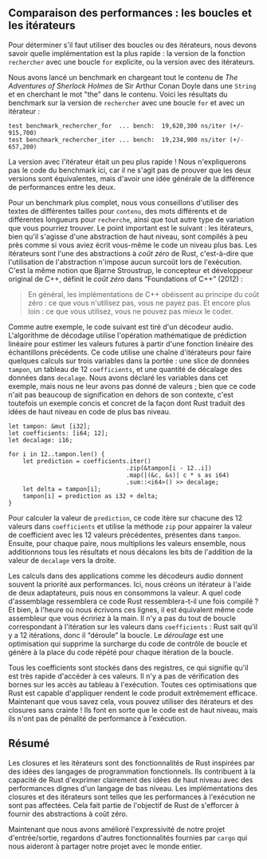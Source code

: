 <!--
## Comparing Performance: Loops vs. Iterators
-->

## Comparaison des performances : les boucles et les itérateurs

<!--
To determine whether to use loops or iterators, you need to know which
implementation is faster: the version of the `search` function with an explicit
`for` loop or the version with iterators.
-->

Pour déterminer s'il faut utiliser des boucles ou des itérateurs, nous devons
savoir quelle implémentation est la plus rapide : la version de la fonction
`rechercher` avec une boucle `for` explicite, ou la version avec des
itérateurs.

<!--
We ran a benchmark by loading the entire contents of *The Adventures of
Sherlock Holmes* by Sir Arthur Conan Doyle into a `String` and looking for the
word *the* in the contents. Here are the results of the benchmark on the
version of `search` using the `for` loop and the version using iterators:
-->

Nous avons lancé un benchmark en chargeant tout le contenu de *The Adventures
of Sherlock Holmes* de Sir Arthur Conan Doyle dans une `String` et en cherchant
le mot "the" dans le contenu. Voici les résultats du benchmark sur la version
de `rechercher` avec une boucle `for` et avec un itérateur :

<!--
```text
test bench_search_for  ... bench:  19,620,300 ns/iter (+/- 915,700)
test bench_search_iter ... bench:  19,234,900 ns/iter (+/- 657,200)
```
-->

```text
test benchmark_rechercher_for  ... bench:  19,620,300 ns/iter (+/- 915,700)
test benchmark_rechercher_iter ... bench:  19,234,900 ns/iter (+/- 657,200)
```

<!--
The iterator version was slightly faster! We won’t explain the benchmark code
here, because the point is not to prove that the two versions are equivalent
but to get a general sense of how these two implementations compare
performance-wise.
-->

La version avec l'itérateur était un peu plus rapide ! Nous n'expliquerons pas
le code du benchmark ici, car il ne s'agit pas de prouver que les deux versions
sont équivalentes, mais d'avoir une idée générale de la différence de
performances entre les deux.

<!--
For a more comprehensive benchmark, you should check using various texts of
various sizes as the `contents`, different words and words of different lengths
as the `query`, and all kinds of other variations. The point is this:
iterators, although a high-level abstraction, get compiled down to roughly the
same code as if you’d written the lower-level code yourself. Iterators are one
of Rust’s *zero-cost abstractions*, by which we mean using the abstraction
imposes no additional runtime overhead. This is analogous to how Bjarne
Stroustrup, the original designer and implementor of C++, defines
*zero-overhead* in “Foundations of C++” (2012):
-->

Pour un benchmark plus complet, nous vous conseillons d'utiliser des textes de
différentes tailles pour `contenu`, des mots différents et de différentes
longueurs pour `recherche`, ainsi que tout autre type de variation que vous
pourriez trouver. Le point important est le suivant : les itérateurs, bien qu'il
s'agisse d'une abstraction de haut niveau, sont compilés à peu près comme si
vous aviez écrit vous-même le code un niveau plus bas. Les itérateurs sont l'une
des abstractions à *coût zéro* de Rust, c'est-à-dire que l'utilisation de
l'abstraction n'impose aucun surcoût lors de l'exécution. C'est la même notion
que Bjarne Stroustrup, le concepteur et développeur original de C++, définit le
*coût zéro* dans “Foundations of C++” (2012) :

<!--
> In general, C++ implementations obey the zero-overhead principle: What you
> don’t use, you don’t pay for. And further: What you do use, you couldn’t hand
> code any better.
-->

> En général, les implémentations de C++ obéissent au principe du coût zéro :
> ce que vous n'utilisez pas, vous ne payez pas. Et encore plus loin : ce que
> vous utilisez, vous ne pouvez pas mieux le coder.

<!--
As another example, the following code is taken from an audio decoder. The
decoding algorithm uses the linear prediction mathematical operation to
estimate future values based on a linear function of the previous samples. This
code uses an iterator chain to do some math on three variables in scope: a
`buffer` slice of data, an array of 12 `coefficients`, and an amount by which
to shift data in `qlp_shift`. We’ve declared the variables within this example
but not given them any values; although this code doesn’t have much meaning
outside of its context, it’s still a concise, real-world example of how Rust
translates high-level ideas to low-level code.
-->

Comme autre exemple, le code suivant est tiré d'un décodeur audio. L'algorithme
de décodage utilise l'opération mathématique de prédiction linéaire pour
estimer les valeurs futures à partir d'une fonction linéaire des échantillons
précédents. Ce code utilise une chaîne d'itérateurs pour faire quelques calculs
sur trois variables dans la portée : une slice de données `tampon`, un tableau
de 12 `coefficients`, et une quantité de décalage des données dans `decalage`.
Nous avons déclaré les variables dans cet exemple, mais nous ne leur avons pas
donné de valeurs ; bien que ce code n'ait pas beaucoup de signification en
dehors de son contexte, c'est toutefois un exemple concis et concret de la façon
dont Rust traduit des idées de haut niveau en code de plus bas niveau.

<!--
```rust,ignore
let buffer: &mut [i32];
let coefficients: [i64; 12];
let qlp_shift: i16;

for i in 12..buffer.len() {
    let prediction = coefficients.iter()
                                 .zip(&buffer[i - 12..i])
                                 .map(|(&c, &s)| c * s as i64)
                                 .sum::<i64>() >> qlp_shift;
    let delta = buffer[i];
    buffer[i] = prediction as i32 + delta;
}
```
-->

```rust,ignore
let tampon: &mut [i32];
let coefficients: [i64; 12];
let decalage: i16;

for i in 12..tampon.len() {
    let prediction = coefficients.iter()
                                 .zip(&tampon[i - 12..i])
                                 .map(|(&c, &s)| c * s as i64)
                                 .sum::<i64>() >> decalage;
    let delta = tampon[i];
    tampon[i] = prediction as i32 + delta;
}
```

<!--
To calculate the value of `prediction`, this code iterates through each of the
12 values in `coefficients` and uses the `zip` method to pair the coefficient
values with the previous 12 values in `buffer`. Then, for each pair, we
multiply the values together, sum all the results, and shift the bits in the
sum `qlp_shift` bits to the right.
-->

Pour calculer la valeur de `prediction`, ce code itère sur chacune des 12
valeurs dans `coefficients` et utilise la méthode `zip` pour appairer la
valeur de coefficient avec les 12 valeurs précédentes, présentes dans `tampon`.
Ensuite, pour chaque paire, nous multiplions les valeurs ensemble, nous
additionnons tous les résultats et nous décalons les bits de l'addition de la
valeur de `decalage` vers la droite.

<!--
Calculations in applications like audio decoders often prioritize performance
most highly. Here, we’re creating an iterator, using two adaptors, and then
consuming the value. What assembly code would this Rust code compile to? Well,
as of this writing, it compiles down to the same assembly you’d write by hand.
There’s no loop at all corresponding to the iteration over the values in
`coefficients`: Rust knows that there are 12 iterations, so it “unrolls” the
loop. *Unrolling* is an optimization that removes the overhead of the loop
controlling code and instead generates repetitive code for each iteration of
the loop.
-->

Les calculs dans des applications comme les décodeurs audio donnent souvent la
priorité aux performances. Ici, nous créons un itérateur à l'aide de deux
adaptateurs, puis nous en consommons la valeur. A quel code d'assemblage
ressemblera ce code Rust ressemblera-t-il une fois compilé ? Et bien, à l'heure
où nous écrivons ces lignes, il est équivalent même code assembleur que vous
écririez à la main. Il n'y a pas du tout de boucle correspondant à l'itération
sur les valeurs dans `coefficients` : Rust sait qu'il y a 12 itérations, donc il
“déroule” la boucle. Le *déroulage* est une optimisation qui supprime la
surcharge du code de contrôle de boucle et génère à la place du code répété pour
chaque itération de la boucle.

<!--
All of the coefficients get stored in registers, which means accessing the
values is very fast. There are no bounds checks on the array access at runtime.
All these optimizations that Rust is able to apply make the resulting code
extremely efficient. Now that you know this, you can use iterators and closures
without fear! They make code seem like it’s higher level but don’t impose a
runtime performance penalty for doing so.
-->

Tous les coefficients sont stockés dans des registres, ce qui signifie qu'il
est très rapide d'accéder à ces valeurs. Il n'y a pas de vérification des bornes
sur les accès au tableau à l'exécution. Toutes ces optimisations que Rust est
capable d'appliquer rendent le code produit extrêmement efficace. Maintenant
que vous savez cela, vous pouvez utiliser des itérateurs et des closures
sans crainte ! Ils font en sorte que le code est de haut niveau, mais ils n'ont
pas de pénalité de performance à l'exécution.

<!--
## Summary
-->

## Résumé

<!--
Closures and iterators are Rust features inspired by functional programming
language ideas. They contribute to Rust’s capability to clearly express
high-level ideas at low-level performance. The implementations of closures and
iterators are such that runtime performance is not affected. This is part of
Rust’s goal to strive to provide zero-cost abstractions.
-->

Les closures et les itérateurs sont des fonctionnalités de Rust inspirées par
des idées des langages de programmation fonctionnels. Ils contribuent à la
capacité de Rust d'exprimer clairement des idées de haut niveau avec des
performances dignes d'un langage de bas niveau. Les implémentations des
closures et des itérateurs sont telles que les performances à l'exécution ne
sont pas affectées. Cela fait partie de l'objectif de Rust de s'efforcer à
fournir des abstractions à coût zéro.

<!--
Now that we’ve improved the expressiveness of our I/O project, let’s look at
some more features of `cargo` that will help us share the project with the
world.
-->

Maintenant que nous avons amélioré l'expressivité de notre projet
d'entrée/sortie, regardons d'autres fonctionnalités fournies par `cargo` qui
nous aideront à partager notre projet avec le monde entier.
